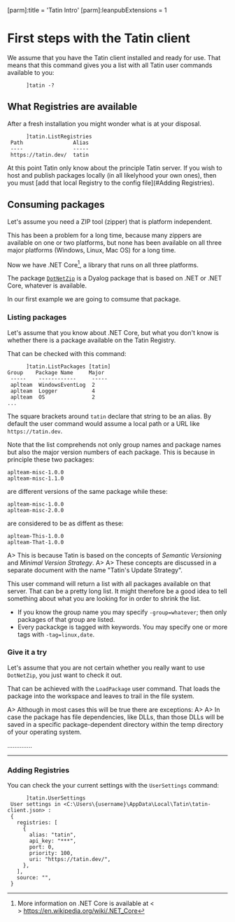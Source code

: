 [parm]:title             = 'Tatin Intro'
[parm]:leanpubExtensions = 1


# First steps with the Tatin client

We assume that you have the Tatin client installed and ready for use. That means that this command gives you a list with all Tatin user commands available to you:

```
      ]tatin -?
```

## What Registries are available

After a fresh installation you might wonder what is at your disposal.


```
      ]tatin.ListRegistries
 Path                Alias 
 ----                ----- 
 https://tatin.dev/  tatin 
```

At this point Tatin only know about the principle Tatin server. If you wish to host and publish packages locally (in all likelyhood your own ones), then you must [add that local Registry to the config file](#Adding Registries).


## Consuming packages

Let's assume you need a ZIP tool (zipper) that is platform independent.

This has been a problem for a long time, because many zippers are available on one or two platforms, but none has been available on all three major platforms (Windows, Linux, Mac OS) for a long time.

Now we have .NET Core[^dotnetcore], a library that runs on all three platforms. 

The package [`DotNetZip`](https://github.com/aplteam/DotNetZip "Link to the project page on GitHub") is a Dyalog package that is based on .NET or .NET Core, whatever is available. 

In our first example we are going to comsume that package.

### Listing packages

Let's assume that you know about .NET Core, but what you don't know is whether there is a package available on the Tatin Registry.

That can be checked with this command:

```
      ]tatin.ListPackages [tatin]
Group    Package Name     Major 
 -----    ------------     ----- 
 aplteam  WindowsEventLog  2     
 aplteam  Logger           4     
 aplteam  OS               2     
...
```

The square brackets around `tatin` declare that string to be an alias. By default the user command would assume a local path or a URL like `https://tatin.dev`.

Note that the list comprehends not only group names and package names but also the major version numbers of each package. This is because in principle these two packages:

```
aplteam-misc-1.0.0
aplteam-misc-1.1.0
```

are different versions of the same package while these:

```
aplteam-misc-1.0.0
aplteam-misc-2.0.0

```

are considered to be as diffent as these:

```
aplteam-This-1.0.0
aplteam-That-1.0.0
```

A> This is because Tatin is based on the concepts of _Semantic Versioning_ and _Minimal Version Strategy_.
A>
A> These concepts are discussed in a separate document with the name "Tatin's Update Strategy".

This user command will return a list with all packages available on that server. That can be a pretty long list. It might therefore be a good idea to tell something about what you are looking for in order to shrink the list.

* If you know the group name you may specify `-group=whatever`; then only packages of that group are listed.
* Every packackge is tagged with keywords. You may specify one or more tags with `-tag=linux,date`.

### Give it a try

Let's assume that you are not certain whether you really want to use `DotNetZip`, you just want to check it out. 

That can be achieved with the `LoadPackage` user command. That loads the package into the workspace and leaves to trail in the file system.

A> Although in most cases this will be true there are exceptions:
A>
A> In case the package has file dependencies, like DLLs, than those DLLs will be saved in a specific package-dependent directory within the temp directory of your operating system. 

..............


----

### Adding Registries

You can check the your current settings with the `UserSettings` command:

```
      ]tatin.UserSettings
 User settings in <C:\Users\{username}\AppData\Local\Tatin\tatin-client.json> : 
 {                                                                       
   registries: [                                                         
     {                                                                   
       alias: "tatin",                                                   
       api_key: "***",                                                   
       port: 0,                                                          
       priority: 100,                                                    
       uri: "https://tatin.dev/",                                        
     },                                                                  
   ],                                                                    
   source: "",                                                           
 }                                                                       

```



[^dotnetcore]: More information on .NET Core is available at <<br>>
<https://en.wikipedia.org/wiki/.NET_Core>

